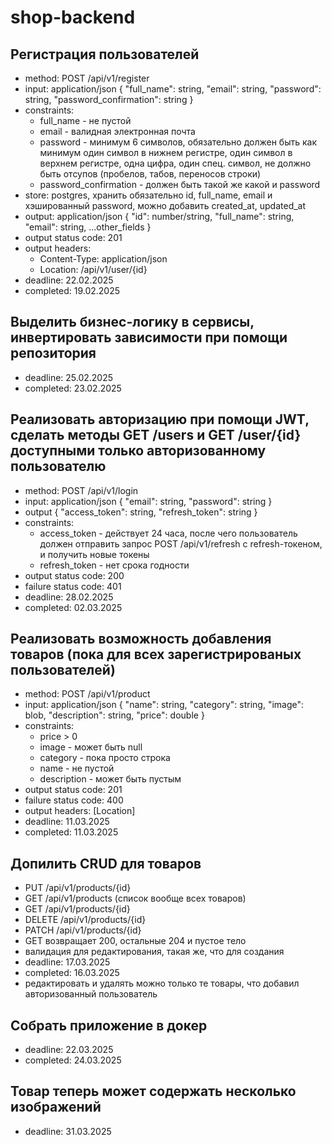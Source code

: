 # shop-backend

## Регистрация пользователей
- method: POST /api/v1/register
- input: application/json
  {
    "full_name": string,
    "email": string,
    "password": string,
    "password_confirmation": string
  }
- constraints:
   - full_name - не пустой
   - email - валидная электронная почта
   - password - минимум 6 символов, обязательно должен быть как минимум один символ в нижнем регистре, один символ в верхнем регистре, одна цифра, один спец. символ, не должно быть отсупов (пробелов, табов, переносов строки)
   - password_confirmation - должен быть такой же какой и password
- store: postgres, хранить обязательно id, full_name, email и хэшированный password, можно добавить created_at, updated_at
- output: application/json
  {
    "id": number/string,
    "full_name": string,
    "email": string,
    ...other_fields
  }
- output status code: 201
- output headers:
  - Content-Type: application/json
  - Location: /api/v1/user/{id}
- deadline: 22.02.2025
- completed: 19.02.2025

## Выделить бизнес-логику в сервисы, инвертировать зависимости при помощи репозитория
 - deadline: 25.02.2025
 - completed: 23.02.2025

## Реализовать авторизацию при помощи JWT, сделать методы GET /users и GET /user/{id} доступными только авторизованному пользователю
 - method: POST /api/v1/login
 - input: application/json
   {
     "email": string,
     "password": string
   }
 - output
   {
     "access_token": string,
     "refresh_token": string
   }
 - constraints:
   - access_token - действует 24 часа, после чего пользователь должен отправить запрос POST /api/v1/refresh с refresh-токеном, и получить новые токены
   - refresh_token - нет срока годности
 - output status code: 200
 - failure status code: 401
 - deadline: 28.02.2025
 - completed: 02.03.2025
## Реализовать возможность добавления товаров (пока для всех зарегистрированых пользователей)
 - method: POST /api/v1/product
 - input: application/json
   {
     "name": string,
     "category": string,
     "image": blob,
     "description": string,
     "price": double
   }
 - constraints:
   - price > 0
   - image - может быть null
   - category - пока просто строка
   - name - не пустой
   - description - может быть пустым
 - output status code: 201
 - failure status code: 400
 - output headers: [Location]
 - deadline: 11.03.2025
 - completed: 11.03.2025
## Допилить CRUD для товаров
 - PUT /api/v1/products/{id}
 - GET /api/v1/products (список вообще всех товаров)
 - GET /api/v1/products/{id}
 - DELETE /api/v1/products/{id}
 - PATCH /api/v1/products/{id}
 - GET возвращает 200, остальные 204 и пустое тело
 - валидация для редактирования, такая же, что для создания
 - deadline: 17.03.2025
 - completed: 16.03.2025
 - редактировать и удалять можно только те товары, что добавил авторизованный пользователь
## Собрать приложение в докер
 - deadline: 22.03.2025
 - completed: 24.03.2025
## Товар теперь может содержать несколько изображений
 - deadline: 31.03.2025
